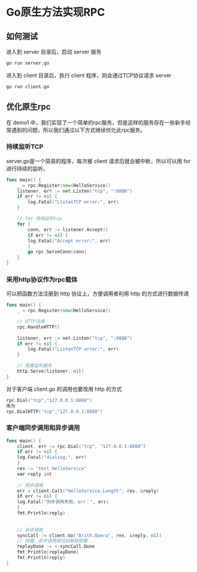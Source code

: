 # Go原生方法实现RPC

## 如何测试

进入到 server 目录后，启动 server 服务

```bash
go run server.go
```

进入到 client 目录后，执行 client 程序，则会通过TCP协议请求 server

```bash
go run client.go
```

## 优化原生rpc

在 demo1 中，我们实现了一个简单的rpc服务，但是这样的服务存在一些新手经常遇到的问题，所以我们通过以下方式继续优化此rpc服务。

### 持续监听TCP

server.go是一个简易的程序，每次被 client 请求后就会被中断，所以可以用 for 进行持续的监听。

```go
func main() {
	_ = rpc.Register(new(HelloService))
	listener, err := net.Listen("tcp", ":8888")
	if err != nil {
		log.Fatal("ListenTCP error:", err)
	}

	// for 持续监听tcp
	for {
		conn, err := listener.Accept()
		if err != nil {
		log.Fatal("Accept error:", err)
		}
		go rpc.ServeConn(conn)
	}
}
```

### 采用http协议作为rpc载体

可以把函数方法注册到 http 协议上，方便调用者利用 http 的方式进行数据传递

```go
func main() {
	_ = rpc.Register(new(HelloService))

	// HTTP注册
	rpc.HandleHTTP()
	
	listener, err := net.Listen("tcp", ":8888")
	if err != nil {
		log.Fatal("ListenTCP error:", err)
	}

	// 阻塞监听服务
	http.Serve(listener, nil)
}
```

对于客户端 client.go 的调用也要改用 http 的方式

```go
rpc.Dial("tcp","127.0.0.1:8888")
改为
rpc.DialHTTP("tcp","127.0.0.1:8888")
```

### 客户端同步调用和异步调用

```go
func main() {
    client, err := rpc.Dial("tcp", "127.0.0.1:8888")
    if err != nil {
    log.Fatal("dialing:", err)
    }
    res := "test HelloService"
    var reply int
    
    // 同步调用
    err = client.Call("HelloService.Length", res, &reply)
    if err != nil {
    log.Fatal("同步调用失败，err：", err)
    }
    fmt.Println(reply)
    
    
    // 异步调用
    syncCall := client.Go("Arith.Opera", res, &reply, nil)
    // 阻塞，异步调用成功后解除阻塞
    replayDone := <-syncCall.Done
    fmt.Println(replayDone)
    fmt.Println(reply)
}
```